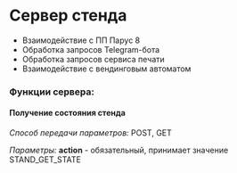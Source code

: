 ﻿# Сервер стенда

* Взаимодействие с ПП Парус 8
* Обработка запросов Telegram-бота
* Обработка запросов сервиса печати
* Взаимодействие с вендинговым автоматом

### Функции сервера:

#### Получение состояния стенда
*Способ передачи параметров:* POST, GET

*Параметры:* **action** - обязательный, принимает значение STAND_GET_STATE
